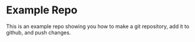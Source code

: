 # Example Repo

This is an example repo showing you how to make a git repository, add it to github, and push changes. 
